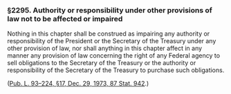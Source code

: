 ### §2295. Authority or responsibility under other provisions of law not to be affected or impaired ###

Nothing in this chapter shall be construed as impairing any authority or responsibility of the President or the Secretary of the Treasury under any other provision of law, nor shall anything in this chapter affect in any manner any provision of law concerning the right of any Federal agency to sell obligations to the Secretary of the Treasury or the authority or responsibility of the Secretary of the Treasury to purchase such obligations.

([Pub. L. 93–224, §17, Dec. 29, 1973, 87 Stat. 942](/statviewer.htm?volume=87&page=942).)